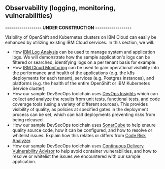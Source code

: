 ## Observability (logging, monitoring, vulnerabilities)

**------------------**
**UNDER CONSTRUCTION**
**------------------**

Visibility of OpenShift and Kubernetes clusters on IBM Cloud can easily be enhanced by utilizing existing IBM Cloud services.  In this section, we will:

* How [IBM Log Analysis](https://cloud.ibm.com/docs/log-analysis?topic=log-analysis-getting-started) can be used to manage system and application logs.  We will demonstrate how the sample application's logs can be filtered or searched, identifying logs on a per tenant basis for example.
* How [IBM Cloud Monitoring](https://cloud.ibm.com/docs/monitoring?topic=monitoring-getting-started) can be used to gain operational visibility into the performance and health of the applications (e.g. the k8s deployments for each tenant), services (e.g. Postgres instances), and platforms (e.g. the health of the entire OpenShift or IBM Kubernetes Service cluster) 
* How our sample DevSecOps toolchain uses [DevOps Insights](https://cloud.ibm.com/docs/ContinuousDelivery?topic=ContinuousDelivery-di_working) which can collect and analyze the results from unit tests, functional tests, and code coverage tools (using a variety of different sources).  This provides visibility of quality, as policies at specified gates in the deployment process can be set, which can halt deployments preventing risks from being released.
* How our sample DevSecOps toolchain uses [SonarCube](https://cloud.ibm.com/docs/devsecops?topic=ContinuousDelivery-sonarqube) to help ensure quality source code, how it can be configured, and how to resolve or whitelist issues.  Explain how this relates or differs from [Code Risk Analyzer](https://cloud.ibm.com/docs/code-risk-analyzer-cli-plugin).
* How our sample DevSecOps toolchain uses [Continuous Delivery Vulnerability Advisor](https://cloud.ibm.com/docs/Registry?topic=Registry-registry_faq) to help avoid container vulnerabilities, and how to resolve or whitelist the issues we encountered with our sample application.